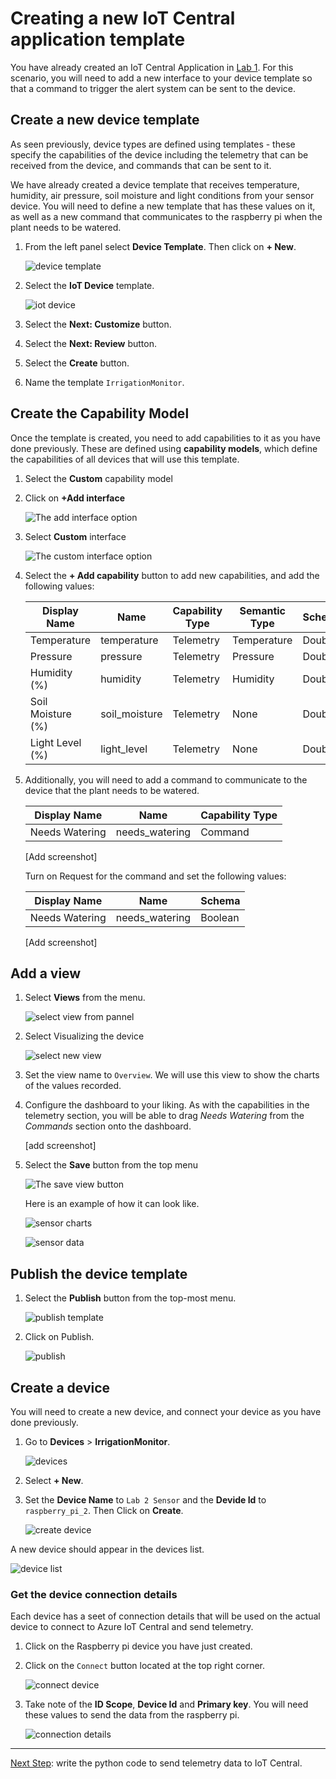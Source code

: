 # Creating a new IoT Central application template

You have already created an IoT Central Application in [Lab 1](../../Lab1_MonitoryourPlan/IoTCentral/Create_app_IoTCentral.md). For this scenario, you will need to add a new interface to your device template so that a command to trigger the alert system can be sent to the device.

## Create a new device template

As seen previously, device types are defined using templates - these specify the capabilities of the device including the telemetry that can be received from the device, and commands that can be sent to it.

We have already created a device template that receives temperature, humidity, air pressure, soil moisture and light conditions from your sensor device. You will need to define a new template that has these values on it, as well as a new command that communicates to the raspberry pi when the plant needs to be watered.

1. From the left panel select **Device Template**. Then click on **+ New**.

   ![device template](./media/device_template.png)

1. Select the **IoT Device** template.

   ![iot device](./media/create_device_template.png)

1. Select the **Next: Customize** button.

1. Select the **Next: Review** button.

1. Select the **Create** button.

1. Name the template `IrrigationMonitor`.

## Create the Capability Model

Once the template is created, you need to add capabilities to it as you have done previously. These are defined using **capability models**, which define the capabilities of all devices that will use this template. 

1. Select the **Custom** capability model

1. Click on **+Add interface**

   ![The add interface option](./media/add_interface.png)

1. Select **Custom** interface

   ![The custom interface option](./media/choose_interface.png)


1. Select the **+ Add capability** button to add new capabilities, and add the following values:

   |  Display Name     | Name          | Capability Type | Semantic Type | Schema | Unit |
   | -------------     | ------------- | --------------- | ------------- | ------ | ---- |
   | Temperature       | temperature   | Telemetry       | Temperature   | Double | °C   |
   | Pressure          | pressure      | Telemetry       | Pressure      | Double | kPa  |
   | Humidity (%)      | humidity      | Telemetry       | Humidity      | Double | %    |
   | Soil Moisture (%) | soil_moisture | Telemetry       | None          | Double | % |
   | Light Level (%)   | light_level   | Telemetry       | None          | Double | % |

1. Additionally, you will need to add a command to communicate to the device that the plant needs to be watered.

   |  Display Name     | Name             | Capability Type |
   | -------------     | -------------    | --------------- |
   | Needs Watering    | needs_watering   | Command         |

   [Add screenshot]


   Turn on Request for the command and set the following values:

   |  Display Name     | Name             | Schema |
   | -------------     | -------------    | --------------- |
   | Needs Watering    | needs_watering   | Boolean         |

   [Add screenshot]

## Add a view

1. Select **Views** from the menu.

   ![select view from pannel](./media/add_view.png)

1. Select Visualizing the device

   ![select new view](./media/select_new_view.png)

1. Set the view name to `Overview`. We will use this view to show the charts of the values recorded.

1. Configure the dashboard to your liking. As with the capabilities in the telemetry section, you will be able to drag *Needs Watering* from the *Commands* section onto the dashboard.

   [add screenshot]

1. Select the **Save** button from the top menu

   ![The save view button](./media/save_view.png)


   Here is an example of how it can look like.

   ![sensor charts](./media/chart_view.png)

   ![sensor data](./media/sensor_view.png)

## Publish the device template


1. Select the **Publish** button from the top-most menu.

   ![publish template](./media/publish_template.png)

1. Click on Publish.

   ![publish](./media/confirm_publish_device.png)

## Create a device

You will need to create a new device, and connect your device as you have done previously.

1. Go to **Devices** > **IrrigationMonitor**.

   ![devices](./media/devices_sensorMonitor.png)

1. Select **+ New**.

1. Set the **Device Name** to `Lab 2 Sensor` and the **Devide Id** to `raspberry_pi_2`. Then Click on **Create**.

   ![create device](./media/create_device.png)

A new device should appear in the devices list.

![device list](./media/device_list.png)

### Get the device connection details

Each device has a seet of connection details that will be used on the actual device to connect to Azure IoT Central and send telemetry.

1. Click on the Raspberry pi device you have just created.

1. Click on the `Connect` button located at the top right corner.

   ![connect device](./media/connect_device.png)

1. Take note of the **ID Scope**, **Device Id** and **Primary key**. You will need these values to send the data from the raspberry pi.

   ![connection details](./media/device_connection_details.png)

------------------

[Next Step](./Send_data_to_IoTCentral.md): write the python code to send telemetry data to IoT Central.
